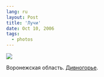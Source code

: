 ```yaml
---
lang: ru
layout: Post
title: 'Лучи'
date: Oct 10, 2006
tags:
  - photos
---
```


![](photo://Sapegin_Artem_20D_2006-07-09_213-1358)

Воронежская область. [Дивногорье](http://morning.photos/albums/divnogorie).
